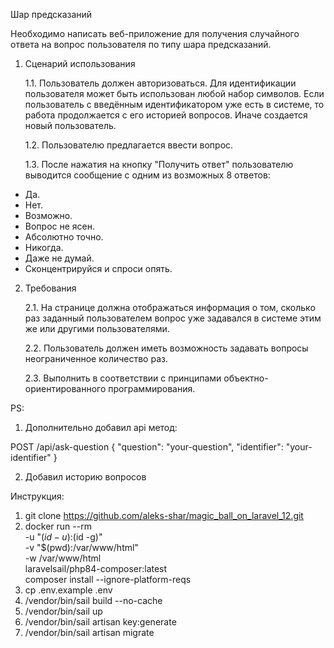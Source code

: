 Шар предсказаний

Необходимо написать веб-приложение для получения случайного ответа на вопрос пользователя
по типу шара предсказаний.

1. Сценарий использования

   1.1. Пользователь должен авторизоваться. Для идентификации пользователя может быть
   использован любой набор символов. Если пользователь с введённым идентификатором уже
   есть в системе, то работа продолжается с его историей вопросов. Иначе создается новый
   пользователь.

   1.2. Пользователю предлагается ввести вопрос.

   1.3. После нажатия на кнопку "Получить ответ" пользователю выводится сообщение с одним из
   возможных 8 ответов:
* Да.
* Нет.
* Возможно.
* Вопрос не ясен.
* Абсолютно точно.
* Никогда.
* Даже не думай.
* Сконцентрируйся и спроси опять.

2. Требования

   2.1. На странице должна отображаться информация о том, сколько раз заданный пользователем
   вопрос уже задавался в системе этим же или другими пользователями.

   2.2. Пользователь должен иметь возможность задавать вопросы неограниченное количество раз.

   2.3. Выполнить в соответствии с принципами объектно-ориентированного программирования.

PS: 
1. Дополнительно добавил api метод:

POST /api/ask-question
{
"question": "your-question",
"identifier": "your-identifier"
}

2. Добавил историю вопросов


Инструкция:
1. git clone https://github.com/aleks-shar/magic_ball_on_laravel_12.git
2. docker run --rm \
   -u "$(id -u):$(id -g)" \
   -v "$(pwd):/var/www/html" \
   -w /var/www/html \
   laravelsail/php84-composer:latest \
   composer install --ignore-platform-reqs
3. cp .env.example .env
4. /vendor/bin/sail build --no-cache
5. /vendor/bin/sail up
6. /vendor/bin/sail artisan key:generate
7. /vendor/bin/sail artisan migrate
